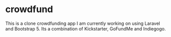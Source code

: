 # crowdfund
This is a clone crowdfunding app I am currently working on using Laravel and Bootstrap 5. Its a combination of Kickstarter, GoFundMe and Indiegogo.
